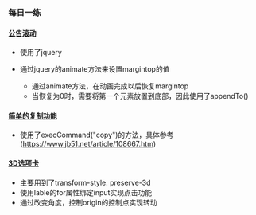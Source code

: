 ### 每日一练

#### [公告滚动](http://qin-mx.github.io/everyday-demo/公告滚动)
 - 使用了jquery

 - 通过jquery的animate方法来设置margintop的值
    - 通过animate方法，在动画完成以后恢复margintop
    - 当恢复为0时，需要将第一个元素放置到底部，因此使用了appendTo()

#### [简单的复制功能](http://qin-mx.github.io/everyday-demo/实现复制功能)
 - 使用了execCommand("copy")的方法，具体参考(https://www.jb51.net/article/108667.htm)

#### [3D选项卡](http://qin-mx.github.io/everyday-demo/3D选项卡)
 - 主要用到了transform-style: preserve-3d
 - 使用lable的for属性绑定input实现点击功能
 - 通过改变角度，控制origin的控制点实现转动